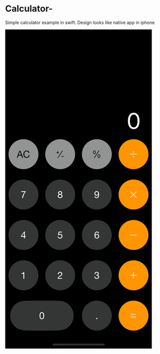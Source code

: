 # Calculator-
Simple calculator example in swift. Design looks like native app in iphone

![End Banner](Photos/first.png)
